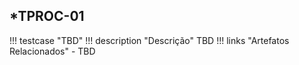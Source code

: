 ## *TPROC-01

!!! testcase "TBD"
    !!! description "Descrição"
        TBD
    !!! links "Artefatos Relacionados"
        - TBD